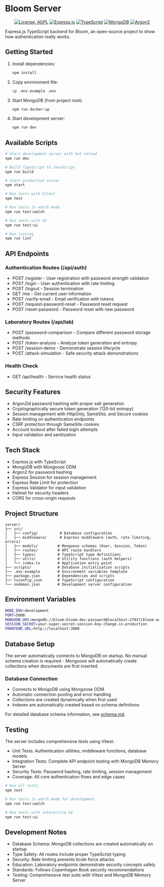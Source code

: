 # Bloom Server

<div align="center">

[![License: AGPL](https://img.shields.io/badge/License-AGPL-red.svg)](../LICENSE)
[![Express.js](https://img.shields.io/badge/Express.js-4.21-green.svg)](https://expressjs.com/)
[![TypeScript](https://img.shields.io/badge/TypeScript-5.9-blue.svg)](https://www.typescriptlang.org/)
[![MongoDB](https://img.shields.io/badge/MongoDB-8.7-green.svg)](https://www.mongodb.com/)
[![Argon2](https://img.shields.io/badge/Argon2-0.40-red.svg)](https://www.npmjs.com/package/argon2)

</div>

Express.js TypeScript backend for Bloom, an open-source project to show how authentication really works.

## Getting Started

1. Install dependencies:
   ```bash
   npm install
   ```

2. Copy environment file:
   ```bash
   cp .env.example .env
   ```

3. Start MongoDB (from project root):
   ```bash
   npm run docker:up
   ```

4. Start development server:
   ```bash
   npm run dev
   ```

## Available Scripts

```bash
# Start development server with hot reload
npm run dev

# Build TypeScript to JavaScript
npm run build

# Start production server
npm start

# Run tests with Vitest
npm test

# Run tests in watch mode
npm run test:watch

# Run tests with UI
npm run test:ui

# Run linting
npm run lint
```

## API Endpoints

### Authentication Routes (/api/auth)
- POST /register - User registration with password strength validation
- POST /login - User authentication with rate limiting
- POST /logout - Session termination
- GET /me - Get current user information
- POST /verify-email - Email verification with tokens
- POST /request-password-reset - Password reset request
- POST /reset-password - Password reset with new password

### Laboratory Routes (/api/lab)
- POST /password-comparison - Compare different password storage methods
- POST /token-analysis - Analyze token generation and entropy
- POST /session-demo - Demonstrate session lifecycle
- POST /attack-simulation - Safe security attack demonstrations

### Health Check
- GET /api/health - Service health status

## Security Features

- Argon2id password hashing with proper salt generation
- Cryptographically secure token generation (120-bit entropy)
- Session management with HttpOnly, SameSite, and Secure cookies
- Rate limiting on authentication endpoints
- CSRF protection through SameSite cookies
- Account lockout after failed login attempts
- Input validation and sanitization

## Tech Stack

- Express.js with TypeScript
- MongoDB with Mongoose ODM
- Argon2 for password hashing
- Express Session for session management
- Express Rate Limit for protection
- Express Validator for input validation
- Helmet for security headers
- CORS for cross-origin requests

## Project Structure

```
server/
├── src/
│   ├── config/          # Database configuration
│   ├── middleware/      # Express middleware (auth, rate limiting, errors)
│   ├── models/         # Mongoose schemas (User, Session, Token)
│   ├── routes/         # API route handlers
│   ├── types/          # TypeScript type definitions
│   ├── utils/          # Utility functions (auth helpers)
│   └── index.ts        # Application entry point
├── scripts/            # Database initialization scripts
├── .env.example        # Environment variables template
├── package.json        # Dependencies and scripts
├── tsconfig.json       # TypeScript configuration
└── nodemon.json        # Development server configuration
```

## Environment Variables

```bash
NODE_ENV=development
PORT=5000
MONGODB_URI=mongodb://bloom:bloom-dev-password@localhost:27017/bloom-auth
SESSION_SECRET=your-super-secret-session-key-change-in-production
FRONTEND_URL=http://localhost:3000
```

## Database Setup

The server automatically connects to MongoDB on startup. No manual schema creation is required - Mongoose will automatically create collections when documents are first inserted.

### Database Connection
- Connects to MongoDB using Mongoose ODM
- Automatic connection pooling and error handling
- Collections are created dynamically when first used
- Indexes are automatically created based on schema definitions

For detailed database schema information, see [schema.md](schema.md).

## Testing

The server includes comprehensive tests using Vitest:

- Unit Tests: Authentication utilities, middleware functions, database models
- Integration Tests: Complete API endpoint testing with MongoDB Memory Server
- Security Tests: Password hashing, rate limiting, session management
- Coverage: All core authentication flows and edge cases

```bash
# Run all tests
npm test

# Run tests in watch mode for development
npm run test:watch

# Run tests with interactive UI
npm run test:ui
```

## Development Notes

- Database Schema: MongoDB collections are created automatically on startup
- Type Safety: All routes include proper TypeScript typing
- Security: Rate limiting prevents brute force attacks
- Education: Laboratory endpoints demonstrate security concepts safely
- Standards: Follows Copenhagen Book security recommendations
- Testing: Comprehensive test suite with Vitest and MongoDB Memory Server
